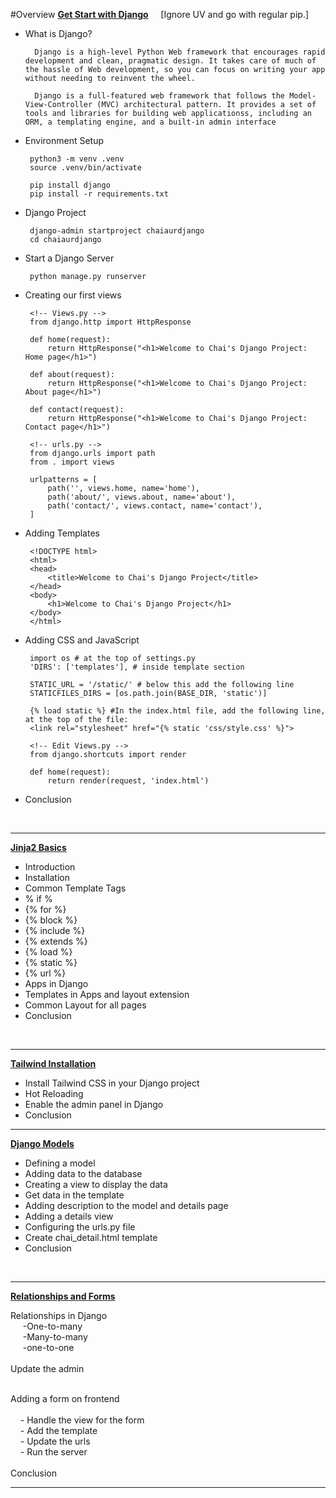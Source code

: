#Overview
**[Get Start with Django](https://docs.chaicode.com/getting-started-with-django/)** &nbsp;&nbsp;&nbsp;&nbsp;[Ignore UV and go with regular pip.]

- What is Django?

        Django is a high-level Python Web framework that encourages rapid development and clean, pragmatic design. It takes care of much of the hassle of Web development, so you can focus on writing your app without needing to reinvent the wheel.

        Django is a full-featured web framework that follows the Model-View-Controller (MVC) architectural pattern. It provides a set of tools and libraries for building web applicationss, including an ORM, a templating engine, and a built-in admin interface

 - Environment Setup  <br/>

        python3 -m venv .venv
        source .venv/bin/activate

        pip install django
        pip install -r requirements.txt


 - Django Project  <br/>

        django-admin startproject chaiaurdjango
        cd chaiaurdjango

 - Start a Django Server  <br/>

        python manage.py runserver

 - Creating our first views  <br/>

        <!-- Views.py -->
        from django.http import HttpResponse

        def home(request):
            return HttpResponse("<h1>Welcome to Chai's Django Project: Home page</h1>")

        def about(request):
            return HttpResponse("<h1>Welcome to Chai's Django Project: About page</h1>")

        def contact(request):
            return HttpResponse("<h1>Welcome to Chai's Django Project: Contact page</h1>")

        <!-- urls.py -->
        from django.urls import path
        from . import views

        urlpatterns = [
            path('', views.home, name='home'),
            path('about/', views.about, name='about'),
            path('contact/', views.contact, name='contact'),
        ]

 - Adding Templates  <br/>

        <!DOCTYPE html>
        <html>
        <head>
            <title>Welcome to Chai's Django Project</title>
        </head>
        <body>
            <h1>Welcome to Chai's Django Project</h1>
        </body>
        </html>

 - Adding CSS and JavaScript  <br/>

        import os # at the top of settings.py
        'DIRS': ['templates'], # inside template section

        STATIC_URL = '/static/' # below this add the following line
        STATICFILES_DIRS = [os.path.join(BASE_DIR, 'static')]

        {% load static %} #In the index.html file, add the following line, at the top of the file:
        <link rel="stylesheet" href="{% static 'css/style.css' %}">

        <!-- Edit Views.py -->
        from django.shortcuts import render

        def home(request):
            return render(request, 'index.html')

 - Conclusion  <br/>
<br/>


---

**[Jinja2 Basics](https://docs.chaicode.com/jinja-templates-app-in-django/)**

 - Introduction  <br/>
 - Installation  <br/>
 - Common Template Tags  <br/>
 - % if %  <br/>
 - {% for %}  <br/>
 - {% block %}  <br/>
 - {% include %}  <br/>
 - {% extends %}  <br/>
 - {% load %}  <br/>
 - {% static %}  <br/>
 - {% url %}  <br/>
 - Apps in Django  <br/>
 - Templates in Apps and layout extension  <br/>
 - Common Layout for all pages  <br/>
 - Conclusion  <br/>
<br/>


---


**[Tailwind Installation](https://docs.chaicode.com/tailwind-to-django/)**

 - Install Tailwind CSS in your Django project <br/>
 - Hot Reloading <br/>
 - Enable the admin panel in Django <br/>
 - Conclusion <br/>


---

**[Django Models](https://docs.chaicode.com/django-models/)**

 - Defining a model <br>
 - Adding data to the database <br>
 - Creating a view to display the data <br>
 - Get data in the template <br>
 - Adding description to the model and details page <br>
 - Adding a details view <br>
 - Configuring the urls.py file <br>
 - Create chai_detail.html template <br>
 - Conclusion <br>
<br/>

---

**[Relationships and Forms](https://docs.chaicode.com/relationships-and-forms/)**

<th>Relationships in Django<th/>
    <br>&nbsp;&nbsp;&nbsp;&nbsp; -One-to-many
    <br>&nbsp;&nbsp;&nbsp;&nbsp; -Many-to-many
    <br>&nbsp;&nbsp;&nbsp;&nbsp; -one-to-one<br>
    <br>
<th>Update the admin<th/><br><br>

Adding a form on frontend<br><br>
&nbsp;&nbsp;&nbsp;&nbsp;- Handle the view for the form<br>
&nbsp;&nbsp;&nbsp;&nbsp;- Add the template<br>
&nbsp;&nbsp;&nbsp;&nbsp;- Update the urls<br>
&nbsp;&nbsp;&nbsp;&nbsp;- Run the server<br>
<br>Conclusion<br>


---
